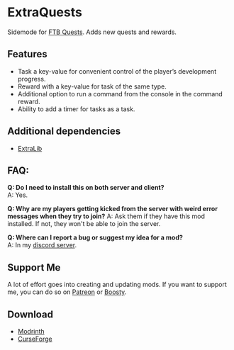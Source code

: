 # ExtraQuests
Sidemode for [FTB Quests](https://www.curseforge.com/minecraft/mc-mods/ftb-quests-forge). Adds new quests and rewards.

## Features
* Task a key-value for convenient control of the player’s development progress.
* Reward with a key-value for task of the same type.
* Additional option to run a command from the console in the command reward.
* Ability to add a timer for tasks as a task.

## Additional dependencies
* [ExtraLib](https://modrinth.com/mod/extralib)

## FAQ:
**Q: Do I need to install this on both server and client?**  
A: Yes.

**Q: Why are my players getting kicked from the server with weird error messages when they try to join?**
A: Ask them if they have this mod installed. If not, they won't be able to join the server.

**Q: Where can I report a bug or suggest my idea for a mod?**     
A: In my [discord server](https://discord.gg/VSGEVagRPq).

## Support Me
A lot of effort goes into creating and updating mods. If you want to support me, you can do so on [Patreon](https://www.patreon.com/Vecoo) or [Boosty](https://boosty.to/vecoo).

## Download
* [Modrinth](https://modrinth.com/mod/extraquests)
* [CurseForge](https://www.curseforge.com/minecraft/mc-mods/extraquests)